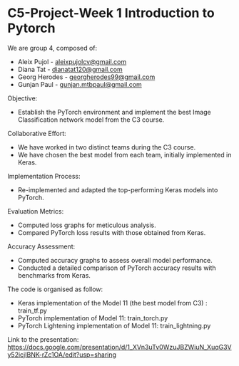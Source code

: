 # C5-Project-Week 1 Introduction to Pytorch

We are group 4, composed of:
- Aleix Pujol - aleixpujolcv@gmail.com
- Diana Tat - dianatat120@gmail.com
- Georg Herodes - georgherodes99@gmail.com
- Gunjan Paul - gunjan.mtbpaul@gmail.com

Objective:
- Establish the PyTorch environment and implement the best Image Classification network model from the C3 course.

Collaborative Effort:
- We have worked in two distinct teams during the C3 course.
- We have chosen the best model from each team, initially implemented in Keras.

Implementation Process:
- Re-implemented and adapted the top-performing Keras models into PyTorch.
  
Evaluation Metrics:
- Computed loss graphs for meticulous analysis.
- Compared PyTorch loss results with those obtained from Keras.
  
Accuracy Assessment:
- Computed accuracy graphs to assess overall model performance.
- Conducted a detailed comparison of PyTorch accuracy results with benchmarks from Keras.

The code is organised as follow:
- Keras implementation of the Model 11 (the best model from C3) : train_tf.py
- PyTorch implementation of Model 11: train_torch.py
- PyTorch Lightening implementation of Model 11: train_lightning.py

Link to the presentation: 
https://docs.google.com/presentation/d/1_XVn3uTv0WzuJBZWiuN_XuqG3Vy52icjIBNK-rZc1OA/edit?usp=sharing




